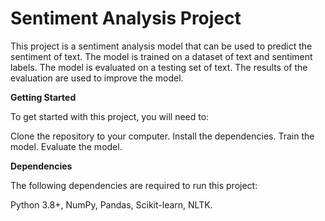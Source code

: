 # **Sentiment Analysis Project**
This project is a sentiment analysis model that can be used to predict the sentiment of text. The model is trained on a dataset of text and sentiment labels. The model is evaluated on a testing set of text. The results of the evaluation are used to improve the model.



**Getting Started**

To get started with this project, you will need to:

Clone the repository to your computer.
Install the dependencies.
Train the model.
Evaluate the model.

**Dependencies**

The following dependencies are required to run this project:

Python 3.8+,
NumPy,
Pandas,
Scikit-learn,
NLTK.
